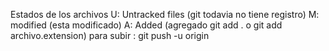 Estados de los archivos
U: Untracked files (git todavia no tiene registro)
M: modified (esta modificado)
A: Added (agregado git add . o git add archivo.extension)
para subir : git push -u origin
